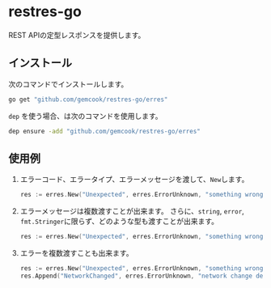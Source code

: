 # restres-go

REST APIの定型レスポンスを提供します。

## インストール

次のコマンドでインストールします。

```sh
go get "github.com/gemcook/restres-go/erres"
```

`dep` を使う場合、は次のコマンドを使用します。

```sh
dep ensure -add "github.com/gemcook/restres-go/erres"
```

## 使用例

1. エラーコード、エラータイプ、エラーメッセージを渡して、`New`します。

    ```go
    res := erres.New("Unexpected", erres.ErrorUnknown, "something wrong")
    ```

2. エラーメッセージは複数渡すことが出来ます。
    さらに、`string`, `error`, `fmt.Stringer`に限らず、どのような型も渡すことが出来ます。

    ```go
    res := erres.New("Unexpected", erres.ErrorUnknown, "something wrong", errors.New("segmentation fault"), errorObject{123})
    ```

3. エラーを複数渡すことも出来ます。

    ```go
    res := erres.New("Unexpected", erres.ErrorUnknown, "something wrong")
    res.Append("NetworkChanged", erres.ErrorUnknown, "network change detected")
    ```

